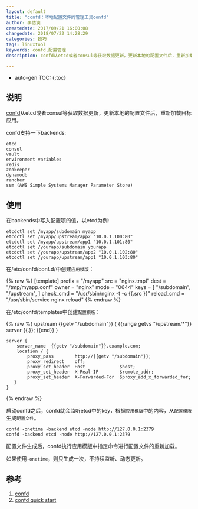 ```yaml
---
layout: default
title: "confd：本地配置文件的管理工具confd"
author: 李佶澳
createdate: 2017/09/21 16:00:08
changedate: 2018/07/22 14:28:29
categories: 技巧
tags: linuxtool
keywords: confd,配置管理
description: confd从etcd或者consul等获取数据更新，更新本地的配置文件后，重新加载目标应用。

---
```


* auto-gen TOC:
{:toc}

## 说明

[confd][1]从etcd或者consul等获取数据更新，更新本地的配置文件后，重新加载目标应用。

confd支持一下backends:

	etcd
	consul
	vault
	environment variables
	redis
	zookeeper
	dynamodb
	rancher
	ssm (AWS Simple Systems Manager Parameter Store)

## 使用

在backends中写入配置项的值，以etcd为例:

	etcdctl set /myapp/subdomain myapp
	etcdctl set /myapp/upstream/app2 "10.0.1.100:80"
	etcdctl set /myapp/upstream/app1 "10.0.1.101:80"
	etcdctl set /yourapp/subdomain yourapp
	etcdctl set /yourapp/upstream/app2 "10.0.1.102:80"
	etcdctl set /yourapp/upstream/app1 "10.0.1.103:80"

在/etc/confd/conf.d/中创建`应用模版`：

{% raw %}
	[template]
	prefix = "/myapp"
	src = "nginx.tmpl"
	dest = "/tmp/myapp.conf"
	owner = "nginx"
	mode = "0644"
	keys = [
	  "/subdomain",
	  "/upstream",
	]
	check_cmd = "/usr/sbin/nginx -t -c {{.src }}"
	reload_cmd = "/usr/sbin/service nginx reload"
{% endraw %}

在/etc/confd/templates中创建`配置模版`：

{% raw %}
	upstream {{getv "/subdomain"}} {
	{{range getvs "/upstream/*"}}
	    server {{.}};
	{{end}}
	}
	
	server {
	    server_name  {{getv "/subdomain"}}.example.com;
	    location / {
	        proxy_pass        http://{{getv "/subdomain"}};
	        proxy_redirect    off;
	        proxy_set_header  Host             $host;
	        proxy_set_header  X-Real-IP        $remote_addr;
	        proxy_set_header  X-Forwarded-For  $proxy_add_x_forwarded_for;
	   }
	}
{% endraw %}

启动confd之后，confd就会监听etcd中的key，根据`应用模版`中的内容，从`配置模版`生成`配置文件`。

	confd -onetime -backend etcd -node http://127.0.0.1:2379
	confd -backend etcd -node http://127.0.0.1:2379

配置文件生成后，confd执行应用模版中指定命令进行配置文件的重新加载。

如果使用`-onetime`，则只生成一次，不持续监听、动态更新。

## 参考

1. [confd][1]
2. [confd quick start][2]

[1]: http://www.confd.io/  "confd" 
[2]: https://github.com/kelseyhightower/confd/blob/master/docs/quick-start-guide.md  "confd quick start"
